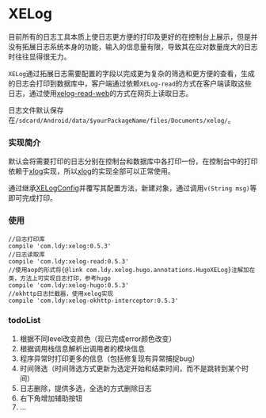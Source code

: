 # XELog
目前所有的日志工具本质上使日志更方便的打印及更好的在控制台上展示，但是并没有拓展日志系统本身的功能，输入的信息量有限，导致其在应对数量庞大的日志时往往显得很无力。

`XELog`通过拓展日志需要配置的字段以完成更为复杂的筛选和更方便的查看，生成的日志会打印到数据库中，客户端通过依赖`XELog-read`的方式在客户端读取这些日志，通过使用[xelog-read-web](https://github.com/EndSmile/xelog-read-web)的方式在网页上读取日志。

日志文件默认保存在`/sdcard/Android/data/$yourPackageName/files/Documents/xelog/`。

### 实现简介
默认会将需要打印的日志分别在控制台和数据库中各打印一份，在控制台中的打印依赖于[xlog](https://github.com/elvishew/xLog)实现，所以[xlog](https://github.com/elvishew/xLog)的实现全部可以正常使用。

通过继承[XELogConfig](https://github.com/EndSmile/XELog/blob/master/xelog/src/main/java/com/ldy/xelog/config/XELogConfig.java)并覆写其配置方法，新建对象，通过调用`v(String msg)`等即可完成打印。

### 使用
```
//日志打印库
compile 'com.ldy:xelog:0.5.3'
//日志读取库
compile 'com.ldy:xelog-read:0.5.3'
//使用aop的形式将{@link com.ldy.xelog.hugo.annotations.HugoXELog}注解加在类，方法上可实现日志打印，参考hugo
compile 'com.ldy:xelog-hugo:0.5.3'
//okhttp日志拦截器，使用xelog实现
compile 'com.ldy:xelog-okhttp-interceptor:0.5.3'
```

### todoList

 1. 根据不同level改变颜色（现已完成error颜色改变）
 2. 根据调用栈信息解析出调用者的模块信息
 3. 程序异常时打印更多的信息（包括修复现有异常捕捉bug）
 4. 时间筛选（时间筛选方式更新为选定开始和结束时间，而不是跳转到某个时间）
 5. 日志删除，提供多选，全选的方式删除日志
 6. 右下角增加辅助按钮
 7. ...

 



